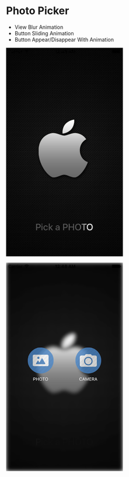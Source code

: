 Photo Picker
===================


- View Blur Animation
- Button Sliding Animation
- Button Appear/Disappear With Animation

![screenshot-1](https://raw.githubusercontent.com/Majharul-Huq/SM-PhotoPicker/master/SM-PhotoPicker/Screenshot-1.png "Screenshot-1")

![screenshot-2](https://raw.githubusercontent.com/Majharul-Huq/SM-PhotoPicker/master/SM-PhotoPicker/Screenshot-2.png "Screenshot-2")